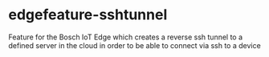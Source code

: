 # edgefeature-sshtunnel
Feature for the Bosch IoT Edge which creates a reverse ssh tunnel to a defined server in the cloud in order to be able to connect via ssh to a device
